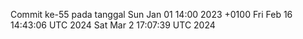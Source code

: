 Commit ke-55 pada tanggal Sun Jan 01 14:00 2023 +0100
Fri Feb 16 14:43:06 UTC 2024
Sat Mar  2 17:07:39 UTC 2024
